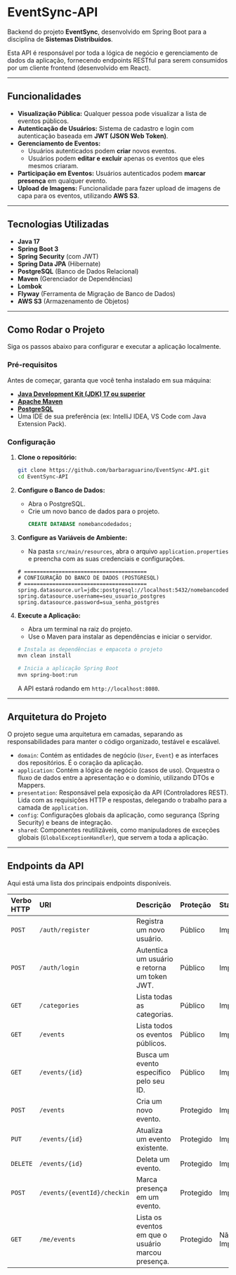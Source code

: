 # EventSync-API 

Backend do projeto **EventSync**, desenvolvido em Spring Boot para a disciplina de **Sistemas Distribuídos**.

Esta API é responsável por toda a lógica de negócio e gerenciamento de dados da aplicação, fornecendo endpoints RESTful para serem consumidos por um cliente frontend (desenvolvido em React).

---

## Funcionalidades

* **Visualização Pública:** Qualquer pessoa pode visualizar a lista de eventos públicos.
* **Autenticação de Usuários:** Sistema de cadastro e login com autenticação baseada em **JWT (JSON Web Token)**.
* **Gerenciamento de Eventos:**
    * Usuários autenticados podem **criar** novos eventos.
    * Usuários podem **editar e excluir** apenas os eventos que eles mesmos criaram.
* **Participação em Eventos:** Usuários autenticados podem **marcar presença** em qualquer evento.
* **Upload de Imagens:** Funcionalidade para fazer upload de imagens de capa para os eventos, utilizando **AWS S3**.

---

## Tecnologias Utilizadas

* **Java 17**
* **Spring Boot 3**
* **Spring Security** (com JWT)
* **Spring Data JPA** (Hibernate)
* **PostgreSQL** (Banco de Dados Relacional)
* **Maven** (Gerenciador de Dependências)
* **Lombok**
* **Flyway** (Ferramenta de Migração de Banco de Dados)
* **AWS S3** (Armazenamento de Objetos)

---

## Como Rodar o Projeto

Siga os passos abaixo para configurar e executar a aplicação localmente.

### Pré-requisitos

Antes de começar, garanta que você tenha instalado em sua máquina:

* [**Java Development Kit (JDK) 17 ou superior**](https://www.oracle.com/java/technologies/downloads/#java17)
* [**Apache Maven**](https://maven.apache.org/download.cgi)
* [**PostgreSQL**](https://www.postgresql.org/download/)
* Uma IDE de sua preferência (ex: IntelliJ IDEA, VS Code com Java Extension Pack).

### Configuração

1.  **Clone o repositório:**
    ```bash
    git clone https://github.com/barbaraguarino/EventSync-API.git
    cd EventSync-API
    ```

2.  **Configure o Banco de Dados:**
    * Abra o PostgreSQL.
    * Crie um novo banco de dados para o projeto.
        ```sql
        CREATE DATABASE nomebancodedados;
        ```

3.  **Configure as Variáveis de Ambiente:**
    * Na pasta `src/main/resources`, abra o arquivo `application.properties` e preencha com as suas credenciais e configurações.

    ```properties
    # =======================================
    # CONFIGURAÇÃO DO BANCO DE DADOS (POSTGRESQL)
    # =======================================
    spring.datasource.url=jdbc:postgresql://localhost:5432/nomebancodedados
    spring.datasource.username=seu_usuario_postgres
    spring.datasource.password=sua_senha_postgres

    ```

4.  **Execute a Aplicação:**
    * Abra um terminal na raiz do projeto.
    * Use o Maven para instalar as dependências e iniciar o servidor.

    ```bash
    # Instala as dependências e empacota o projeto
    mvn clean install

    # Inicia a aplicação Spring Boot
    mvn spring-boot:run
    ```
    A API estará rodando em `http://localhost:8080`.

---

## Arquitetura do Projeto

O projeto segue uma arquitetura em camadas, separando as responsabilidades para manter o código organizado, testável e escalável.

* `domain`: Contém as entidades de negócio (`User`, `Event`) e as interfaces dos repositórios. É o coração da aplicação.
* `application`: Contém a lógica de negócio (casos de uso). Orquestra o fluxo de dados entre a apresentação e o domínio, utilizando DTOs e Mappers.
* `presentation`: Responsável pela exposição da API (Controladores REST). Lida com as requisições HTTP e respostas, delegando o trabalho para a camada de `application`.
* `config`: Configurações globais da aplicação, como segurança (Spring Security) e beans de integração.
* `shared`: Componentes reutilizáveis, como manipuladores de exceções globais (`GlobalExceptionHandler`), que servem a toda a aplicação.

---

## Endpoints da API

Aqui está uma lista dos principais endpoints disponíveis.

| Verbo HTTP | URI                         | Descrição                                          | Proteção  | Status           |
|:-----------|:----------------------------|:---------------------------------------------------|:----------|:-----------------|
| `POST`     | `/auth/register`            | Registra um novo usuário.                          | Público   | Implementado     |
| `POST`     | `/auth/login`               | Autentica um usuário e retorna um token JWT.       | Público   | Implementado     |
| `GET`      | `/categories`               | Lista todas as categorias.                         | Público   | Implementado     |
| `GET`      | `/events`                   | Lista todos os eventos públicos.                   | Público   | Implementado     |
| `GET`      | `/events/{id}`              | Busca um evento específico pelo seu ID.            | Público   | Implementado     |
| `POST`     | `/events`                   | Cria um novo evento.                               | Protegido | Implementado     |
| `PUT`      | `/events/{id}`              | Atualiza um evento existente.                      | Protegido | Implementado     |
| `DELETE`   | `/events/{id}`              | Deleta um evento.                                  | Protegido | Implementado     |
| `POST`     | `/events/{eventId}/checkin` | Marca presença em um evento.                       | Protegido | Implementado     |
| `GET`      | `/me/events`                | Lista os eventos em que o usuário marcou presença. | Protegido | Não Implementado |
